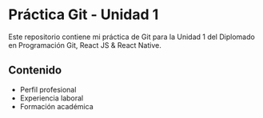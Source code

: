 
# Práctica Git - Unidad 1

Este repositorio contiene mi práctica de Git para la Unidad 1 del Diplomado en Programación Git, React JS & React Native.

## Contenido
- Perfil profesional
- Experiencia laboral
- Formación académica